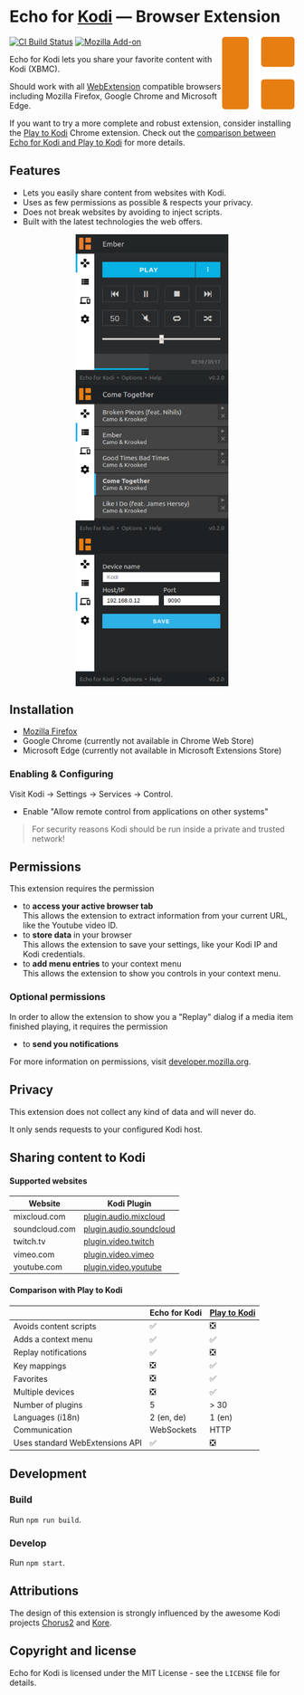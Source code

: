 # Echo for [Kodi](https://github.com/xbmc/xbmc) &horbar; Browser Extension

<img align="right" width="128" src="src/assets/logo.png" alt="Echo for Kodi logo">

[![CI Build Status](https://github.com/jaylinski/kodi-echo/actions/workflows/ci.yml/badge.svg)](https://github.com/jaylinski/kodi-echo/actions/workflows/ci.yml)
[![Mozilla Add-on](https://badgen.net/amo/v/echo-for-kodi)](https://addons.mozilla.org/de/firefox/addon/echo-for-kodi/)

Echo for Kodi lets you share your favorite content with Kodi (XBMC).

Should work with all [WebExtension](https://developer.mozilla.org/en-US/Add-ons/WebExtensions) compatible browsers 
including Mozilla Firefox, Google Chrome and Microsoft Edge.

If you want to try a more complete and robust extension, 
consider installing the [Play to Kodi](https://github.com/khloke/play-to-xbmc-chrome) Chrome extension.
Check out the [comparison between Echo for Kodi and Play to Kodi](#comparison-with-play-to-kodi) for more details.

## Features

* Lets you easily share content from websites with Kodi.
* Uses as few permissions as possible & respects your privacy.
* Does not break websites by avoiding to inject scripts.
* Built with the latest technologies the web offers.

<div align="center">
<img align="top" width="270" src="screenshots/screenshot_1_controls.png" alt="Screenshot controls">
<img align="top" width="270" src="screenshots/screenshot_2_playlist.png" alt="Screenshot playlist">
<img align="top" width="270" src="screenshots/screenshot_3_device.png" alt="Screenshot device">
</div>

## Installation

* [Mozilla Firefox](https://addons.mozilla.org/firefox/addon/echo-for-kodi/)
* Google Chrome (currently not available in Chrome Web Store)
* Microsoft Edge (currently not available in Microsoft Extensions Store)

### Enabling & Configuring

Visit Kodi &rarr; Settings &rarr; Services &rarr; Control.

* Enable "Allow remote control from applications on other systems"

> For security reasons Kodi should be run inside a private and trusted network!

## Permissions

This extension requires the permission

* to **access your active browser tab**   
  This allows the extension to extract information from your current URL, like the Youtube video ID.
* to **store data** in your browser   
  This allows the extension to save your settings, like your Kodi IP and Kodi credentials.
* to **add menu entries** to your context menu   
  This allows the extension to show you controls in your context menu.
  
### Optional permissions

In order to allow the extension to show you a "Replay" dialog if a media item finished playing,
it requires the permission

* to **send you notifications**   

For more information on permissions, visit [developer.mozilla.org](https://developer.mozilla.org/en-US/Add-ons/WebExtensions/manifest.json/permissions).

## Privacy

This extension does not collect any kind of data and will never do.

It only sends requests to your configured Kodi host.

## Sharing content to Kodi

#### Supported websites

| Website            | Kodi Plugin                                                         |
| ------------------ | ------------------------------------------------------------------- |
| mixcloud.com       | [plugin.audio.mixcloud](https://kodi.wiki/view/Add-on:MixCloud)     |
| soundcloud.com     | [plugin.audio.soundcloud](https://kodi.wiki/view/Add-on:SoundCloud) |
| twitch.tv          | [plugin.video.twitch](https://kodi.wiki/view/Add-on:TwitchTV)       |
| vimeo.com          | [plugin.video.vimeo](https://kodi.wiki/view/Add-on:Vimeo)           |
| youtube.com        | [plugin.video.youtube](https://kodi.wiki/view/Add-on:YouTube)       |

#### Comparison with Play to Kodi

|                        | Echo for Kodi | [Play to Kodi](https://github.com/khloke/play-to-xbmc-chrome) |
| ---------------------- | ------------- | ------------ |
| Avoids content scripts | ✅             | ❎           |
| Adds a context menu    | ✅             | ✅           |
| Replay notifications   | ✅             | ❎           |
| Key mappings           | ❎             | ✅           |
| Favorites              | ❎             | ✅           |
| Multiple devices       | ❎             | ✅           |
| Number of plugins      | 5             | \> 30        |
| Languages (i18n)       | 2 (en, de)    | 1 (en)       |
| Communication          | WebSockets    | HTTP         |
| Uses standard WebExtensions API | ✅    | ❎           |

## Development

### Build

Run `npm run build`.

### Develop

Run `npm start`.

## Attributions

The design of this extension is strongly influenced by the 
awesome Kodi projects [Chorus2](https://github.com/xbmc/chorus2) and [Kore](https://github.com/xbmc/Kore).

## Copyright and license

Echo for Kodi is licensed under the MIT License - see the `LICENSE` file for details.
